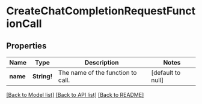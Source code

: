 # CreateChatCompletionRequestFunctionCall

## Properties
Name | Type | Description | Notes
------------ | ------------- | ------------- | -------------
**name** | **String!** | The name of the function to call. | [default to null]

[[Back to Model list]](../README.md#documentation-for-models) [[Back to API list]](../README.md#documentation-for-api-endpoints) [[Back to README]](../README.md)


